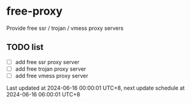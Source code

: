 
# free-proxy
Provide free ssr / trojan / vmess proxy servers


## TODO list
- [ ] add free ssr proxy server
- [ ] add free trojan proxy server
- [ ] add free vmess proxy server

Last updated at 2024-06-16 00:00:01 UTC+8, next update schedule at 2024-06-16 06:00:01 UTC+8

